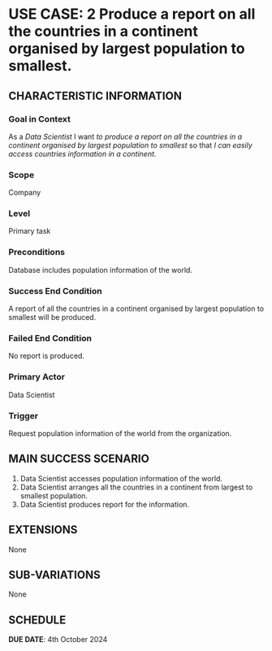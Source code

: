 # USE CASE: 2 Produce a report on all the countries in a continent organised by largest population to smallest.

## CHARACTERISTIC INFORMATION

### Goal in Context

As a *Data Scientist* I want *to produce a report on all the countries in a continent organised by largest population to smallest* so that *I can easily access countries information in a continent.*

### Scope

Company

### Level

Primary task

### Preconditions

Database includes population information of the world.

### Success End Condition

A report of all the countries in a continent organised by largest population to smallest will be produced.

### Failed End Condition

No report is produced.

### Primary Actor

Data Scientist

### Trigger

Request population information of the world from the organization.

## MAIN SUCCESS SCENARIO

1. Data Scientist accesses population information of the world.
2. Data Scientist arranges all the countries in a continent from largest to smallest population.
3. Data Scientist produces report for the information.

## EXTENSIONS

None

## SUB-VARIATIONS

None

## SCHEDULE

**DUE DATE**: 4th October 2024